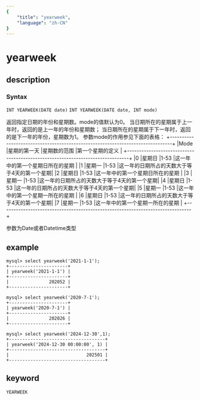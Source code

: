 ```yaml
---
{
    "title": "yearweek",
    "language": "zh-CN"
}
---
```


<!-- 
Licensed to the Apache Software Foundation (ASF) under one
or more contributor license agreements.  See the NOTICE file
distributed with this work for additional information
regarding copyright ownership.  The ASF licenses this file
to you under the Apache License, Version 2.0 (the
"License"); you may not use this file except in compliance
with the License.  You may obtain a copy of the License at

  http://www.apache.org/licenses/LICENSE-2.0

Unless required by applicable law or agreed to in writing,
software distributed under the License is distributed on an
"AS IS" BASIS, WITHOUT WARRANTIES OR CONDITIONS OF ANY
KIND, either express or implied.  See the License for the
specific language governing permissions and limitations
under the License.
-->

# yearweek
## description
### Syntax

`INT YEARWEEK(DATE date)`
`INT YEARWEEK(DATE date, INT mode)`

返回指定日期的年份和星期数。mode的值默认为0。
当日期所在的星期属于上一年时，返回的是上一年的年份和星期数；
当日期所在的星期属于下一年时，返回的是下一年的年份，星期数为1。
参数mode的作用参见下面的表格：
+-------------------------------------------------------------------------------+
|Mode |星期的第一天 |星期数的范围 |第一个星期的定义                             |
+-------------------------------------------------------------------------------+
|0    |星期日       |1-53         |这一年中的第一个星期日所在的星期             |
|1    |星期一       |1-53         |这一年的日期所占的天数大于等于4天的第一个星期|
|2    |星期日       |1-53         |这一年中的第一个星期日所在的星期             |
|3    |星期一       |1-53         |这一年的日期所占的天数大于等于4天的第一个星期|
|4    |星期日       |1-53         |这一年的日期所占的天数大于等于4天的第一个星期|
|5    |星期一       |1-53         |这一年中的第一个星期一所在的星期             |
|6    |星期日       |1-53         |这一年的日期所占的天数大于等于4天的第一个星期|
|7    |星期一       |1-53         |这一年中的第一个星期一所在的星期             |
+-------------------------------------------------------------------------------+

参数为Date或者Datetime类型

## example

```
mysql> select yearweek('2021-1-1');
+----------------------+
| yearweek('2021-1-1') |
+----------------------+
|               202052 |
+----------------------+
```
```
mysql> select yearweek('2020-7-1');
+----------------------+
| yearweek('2020-7-1') |
+----------------------+
|               202026 |
+----------------------+
```
```
mysql> select yearweek('2024-12-30',1);
+------------------------------------+
| yearweek('2024-12-30 00:00:00', 1) |
+------------------------------------+
|                             202501 |
+------------------------------------+
```

## keyword

    YEARWEEK

